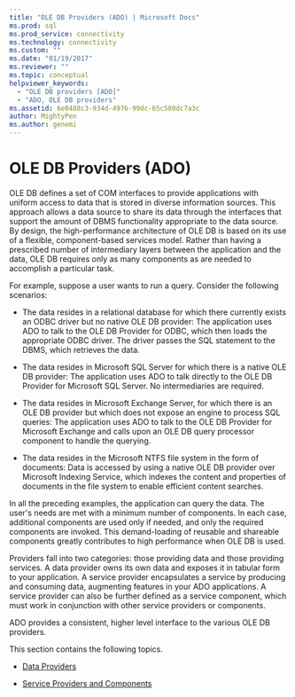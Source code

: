 ```yaml
---
title: "OLE DB Providers (ADO) | Microsoft Docs"
ms.prod: sql
ms.prod_service: connectivity
ms.technology: connectivity
ms.custom: ""
ms.date: "01/19/2017"
ms.reviewer: ""
ms.topic: conceptual
helpviewer_keywords: 
  - "OLE DB providers [ADO]"
  - "ADO, OLE DB providers"
ms.assetid: 6e0488c3-934d-4976-99dc-65c580dc7a3c
author: MightyPen
ms.author: genemi
---
```

# OLE DB Providers (ADO)
OLE DB defines a set of COM interfaces to provide applications with uniform access to data that is stored in diverse information sources. This approach allows a data source to share its data through the interfaces that support the amount of DBMS functionality appropriate to the data source. By design, the high-performance architecture of OLE DB is based on its use of a flexible, component-based services model. Rather than having a prescribed number of intermediary layers between the application and the data, OLE DB requires only as many components as are needed to accomplish a particular task.  
  
 For example, suppose a user wants to run a query. Consider the following scenarios:  
  
-   The data resides in a relational database for which there currently exists an ODBC driver but no native OLE DB provider: The application uses ADO to talk to the OLE DB Provider for ODBC, which then loads the appropriate ODBC driver. The driver passes the SQL statement to the DBMS, which retrieves the data.  
  
-   The data resides in Microsoft SQL Server for which there is a native OLE DB provider: The application uses ADO to talk directly to the OLE DB Provider for Microsoft SQL Server. No intermediaries are required.  
  
-   The data resides in Microsoft Exchange Server, for which there is an OLE DB provider but which does not expose an engine to process SQL queries: The application uses ADO to talk to the OLE DB Provider for Microsoft Exchange and calls upon an OLE DB query processor component to handle the querying.  
  
-   The data resides in the Microsoft NTFS file system in the form of documents: Data is accessed by using a native OLE DB provider over Microsoft Indexing Service, which indexes the content and properties of documents in the file system to enable efficient content searches.  
  
 In all the preceding examples, the application can query the data. The user's needs are met with a minimum number of components. In each case, additional components are used only if needed, and only the required components are invoked. This demand-loading of reusable and shareable components greatly contributes to high performance when OLE DB is used.  
  
 Providers fall into two categories: those providing data and those providing services. A data provider owns its own data and exposes it in tabular form to your application. A service provider encapsulates a service by producing and consuming data, augmenting features in your ADO applications. A service provider can also be further defined as a service component, which must work in conjunction with other service providers or components.  
  
 ADO provides a consistent, higher level interface to the various OLE DB providers.  
  
 This section contains the following topics.  
  
-   [Data Providers](../../../ado/guide/data/data-providers.md)  
  
-   [Service Providers and Components](../../../ado/guide/data/service-providers-and-components.md)
